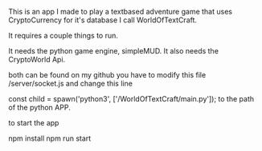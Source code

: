 This is an app I made to play a textbased adventure game that uses CryptoCurrency 
for it's database I call WorldOfTextCraft. 

It requires a couple things to run. 

It needs the python game engine, simpleMUD. 
It also needs the CryptoWorld Api. 


both can be found on my github
you have to modify this file 
/server/socket.js
and change this line 

const child = spawn('python3', ['/WorldOfTextCraft/main.py']);
to the path of the python APP.


to start the app

npm install 
npm run start

